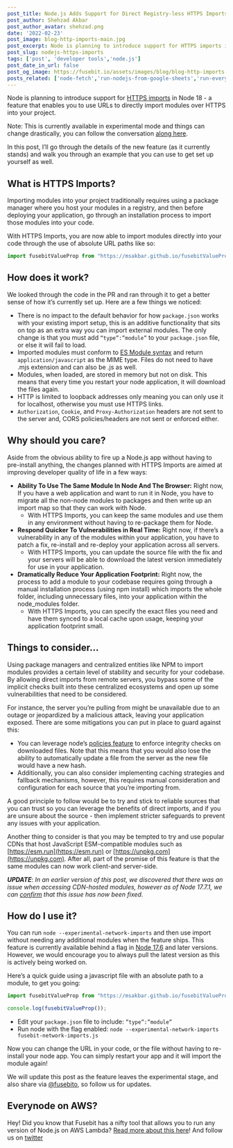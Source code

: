 ```yaml
---
post_title: Node.js Adds Support for Direct Registry-less HTTPS Imports
post_author: Shehzad Akbar
post_author_avatar: shehzad.png
date: '2022-02-23'
post_image: blog-http-imports-main.jpg
post_excerpt: Node is planning to introduce support for HTTPS imports in Node 18 - a feature that enables you to use urls to directly import modules over HTTPS into your project.
post_slug: nodejs-https-imports
tags: ['post', 'developer tools','node.js']
post_date_in_url: false
post_og_image: https://fusebit.io/assets/images/blog/blog-http-imports-main.jpg
posts_related: ['node-fetch','run-nodejs-from-google-sheets','run-every-nodejs-version-in-lambda']
---
```


Node is planning to introduce support for [HTTPS imports](https://github.com/nodejs/node/pull/36328) in Node 18 - a feature that enables you to use URLs to directly import modules over HTTPS into your project.

Note: This is currently available in experimental mode and things can change drastically, you can follow the conversation [along here](https://github.com/nodejs/node/discussions/36430).

In this post, I’ll go through the details of the new feature (as it currently stands) and walk you through an example that you can use to get set up yourself as well.

## What is HTTPS Imports?

Importing modules into your project traditionally requires using a package manager where you host your modules in a registry, and then before deploying your application, go through an installation process to import those modules into your code. 

With HTTPS Imports, you are now able to import modules directly into your code through the use of absolute URL paths like so:

```javascript
import fusebitValueProp from "https://msakbar.github.io/fusebitValueProp.js"
```


## How does it work? 

We looked through the code in the PR and ran through it to get a better sense of how it’s currently set up. Here are a few things we noticed:


* There is no impact to the default behavior for how `package.json` works with your existing import setup, this is an additive functionality that sits on top as an extra way you can import external modules. The only change is that you must add `“type”:”module”` to your `package.json` file, or else it will fail to load.
* Imported modules must conform to [ES Module syntax](https://nodejs.org/api/esm.html) and return `application/javascript` as the MIME type. Files do not need to have .mjs extension and can also be .js as well.
* Modules, when loaded, are stored in memory but not on disk. This means that every time you restart your node application, it will download the files again. 
* HTTP is limited to loopback addresses only meaning you can only use it for localhost, otherwise you must use HTTPS links.
* `Authorization`, `Cookie`, and `Proxy-Authorization` headers are not sent to the server and, CORS policies/headers are not sent or enforced either. 


## Why should you care?

Aside from the obvious ability to fire up a Node.js app without having to pre-install anything, the changes planned with HTTPS Imports are aimed at improving developer quality of life in a few ways:

* **Ability To Use The Same Module In Node And The Browser:** Right now, If you have a web application and want to run it in Node, you have to migrate all the non-node modules to packages and then write up an import map so that they can work with Node.
  * With HTTPS Imports, you can keep the same modules and use them in any environment without having to re-package them for Node.
* **Respond Quicker To Vulnerabilities in Real Time:** Right now, if there’s a vulnerability in any of the modules within your application, you have to patch a fix, re-install and re-deploy your application across all servers.
  * With HTTPS Imports, you can update the source file with the fix and your servers will be able to download the latest version immediately for use in your application.
* **Dramatically Reduce Your Application Footprint:** Right now, the process to add a module to your codebase requires going through a manual installation process (using npm install) which imports the whole folder, including unnecessary files, into your application within the node_modules folder.
  * With HTTPS Imports, you can specify the exact files you need and have them synced to a local cache upon usage, keeping your application footprint small.


## Things to consider…

Using package managers and centralized entities like NPM to import modules provides a certain level of stability and security for your codebase. By allowing direct imports from remote servers, you bypass some of the implicit checks built into these centralized ecosystems and open up some vulnerabilities that need to be considered. 

For instance, the server you’re pulling from might be unavailable due to an outage or jeopardized by a malicious attack, leaving your application exposed. There are some mitigations you can put in place to guard against this:
- You can leverage node’s [policies feature](https://nodejs.org/dist/latest/docs/api/policy.html#policies) to enforce  integrity checks on downloaded files. Note that this means that you would also lose the ability to automatically update a file from the server as the new file would have a new hash.
- Additionally, you can also consider implementing caching strategies and fallback mechanisms, however, this requires manual consideration and configuration for each source that you’re importing from. 

A good principle to follow would be to try and stick to reliable sources that you can trust so you can leverage the benefits of direct imports, and if you are unsure about the source - then implement stricter safeguards to prevent any issues with your application.

Another thing to consider is that you may be tempted to try and use popular CDNs that host JavaScript ESM-compatible modules such as [https://esm.run](https://esm.run) or [https://unpkg.com](https://unpkg.com). After all, part of the promise of this feature is that the same modules can now work client-and server-side. 	

***UPDATE***: *In an earlier version of this post, we discovered that there was an issue when accessing CDN-hosted modules, however as of Node 17.7.1, we can [confirm](https://github.com/nodejs/node/issues/42098#issuecomment-1064654699) that this issue has now been fixed.*

## How do I use it?

You can run `node --experimental-network-imports` and then use import without needing any additional modules when the feature ships. This feature is currently available behind a flag in [Node 17.6](https://nodejs.org/dist/v17.6.0) and later versions. However, we would encourage you to always pull the latest version as this is actively being worked on.

Here’s a quick guide using a javascript file with an absolute path to a module, to get you going:

```javascript
import fusebitValueProp from "https://msakbar.github.io/fusebitValueProp.js" ;

console.log(fusebitValueProp());  
```

* Edit your `package.json` file to include: `”type”:”module”`
* Run node with the flag enabled: `node --experimental-network-imports fusebit-network-imports.js` 

Now you can change the URL in your code, or the file without having to re-install your node app. You can simply restart your app and it will import the module again! 

We will update this post as the feature leaves the experimental stage, and also share via [@fusebito](https://twitter.com/fusebitio), so follow us for updates.


## Everynode on AWS? 

Hey! Did you know that Fusebit has a nifty tool that allows you to run any version of Node.js on AWS Lambda? [Read more about this here](https://fusebit.io/blog/run-every-nodejs-version-in-lambda/)! And follow us on [twitter](https://twitter.com/fusebitio)
